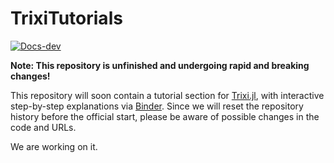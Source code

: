 # TrixiTutorials

[![Docs-dev](https://img.shields.io/badge/docs-dev-blue.svg)](https://trixi-framework.github.io/TrixiTutorials/dev)

**Note: This repository is unfinished and undergoing rapid and breaking changes!**

This repository will soon contain a tutorial section for [Trixi.jl](https://github.com/trixi-framework/Trixi.jl),
with interactive step-by-step explanations via [Binder](https://mybinder.org).
Since we will reset the repository history before the official start, please be aware of possible changes in the code and URLs.

We are working on it.
